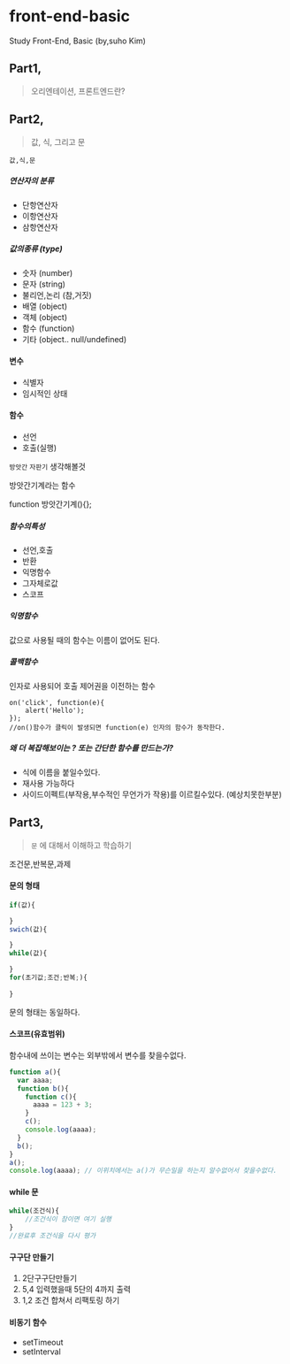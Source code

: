 # front-end-basic
Study Front-End, Basic (by,suho Kim)





## Part1,

> 오리엔테이션, 프론트엔드란?



## Part2,

> 값, 식, 그리고 문

```
값,식,문
```

##### 연산자의 분류

- 단항연산자
- 이항연산자
- 삼항연산자

##### 값의종류 (type)

- 숫자 (number)
- 문자 (string)
- 불리언,논리 (참,거짓)
- 배열 (object)
- 객체 (object)
- 함수 (function)
- 기타 (object.. null/undefined)

#### 변수

- 식별자
- 임시적인 상태

#### 함수

- 선언
- 호출(실행)

`방앗간` `자판기` 생각해볼것

방앗간기계라는 함수

function 방앗간기계(){};

##### 함수의특성

- 선언,호출
- 반환
- 익명함수
- 그자체로값
- 스코프

##### 익명함수

값으로 사용될 때의 함수는 이름이 없어도 된다.

##### 콜백함수

인자로 사용되어 호출 제어권을 이전하는 함수

```
on('click', function(e){
	alert('Hello');
});
//on()함수가 클릭이 발생되면 function(e) 인자의 함수가 동작한다.
```

##### 왜 더 복잡해보이는 ? 또는 간단한 함수를 만드는가?

- 식에 이름을 붙일수있다.
- 재사용 가능하다
- 사이드이펙트(부작용,부수적인 무언가가 작용)를 이르킬수있다. (예상치못한부분)



## Part3,

> `문` 에 대해서 이해하고 학습하기

조건문,반복문,과제

#### 문의 형태

```javascript
if(값){

}
swich(값){

}
while(값){

}
for(초기값;조건;반복;){
  
}
```

문의 형태는 동일하다.

#### 스코프(유효범위)

함수내에 쓰이는 변수는 외부밖에서 변수를 찾을수없다.

```javascript
function a(){
  var aaaa;
  function b(){
    function c(){
      aaaa = 123 + 3;
    }
    c();
    console.log(aaaa);
  }
  b();
}
a();
console.log(aaaa); // 이위치에서는 a()가 무슨일을 하는지 알수없어서 찾을수없다.
```

#### while 문

```javascript
while(조건식){
	//조건식이 참이면 여기 실행
}
//완료후 조건식을 다시 평가
```

#### 구구단 만들기

1. 2단구구단만들기
2. 5,4 입력했을때 5단의 4까지 출력
3. 1,2 조건 합쳐서 리팩토링 하기

#### 비동기 함수

- setTimeout
- setInterval 

